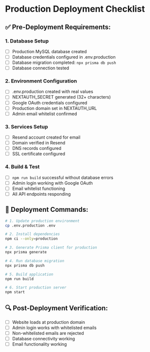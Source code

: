 # Production Deployment Checklist

## ✅ Pre-Deployment Requirements:

### 1. Database Setup
- [ ] Production MySQL database created
- [ ] Database credentials configured in .env.production
- [ ] Database migration completed: `npx prisma db push`
- [ ] Database connection tested

### 2. Environment Configuration
- [ ] .env.production created with real values
- [ ] NEXTAUTH_SECRET generated (32+ characters)
- [ ] Google OAuth credentials configured
- [ ] Production domain set in NEXTAUTH_URL
- [ ] Admin email whitelist confirmed

### 3. Services Setup
- [ ] Resend account created for email
- [ ] Domain verified in Resend
- [ ] DNS records configured
- [ ] SSL certificate configured

### 4. Build & Test
- [ ] `npm run build` successful without database errors
- [ ] Admin login working with Google OAuth
- [ ] Email whitelist functioning
- [ ] All API endpoints responding

## 🚀 Deployment Commands:

```bash
# 1. Update production environment
cp .env.production .env

# 2. Install dependencies
npm ci --only=production

# 3. Generate Prisma client for production
npx prisma generate

# 4. Run database migration
npx prisma db push

# 5. Build application
npm run build

# 6. Start production server
npm start
```

## 🔍 Post-Deployment Verification:
- [ ] Website loads at production domain
- [ ] Admin login works with whitelisted emails
- [ ] Non-whitelisted emails are rejected
- [ ] Database connectivity working
- [ ] Email functionality working